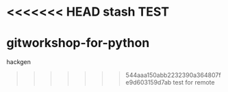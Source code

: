 <<<<<<< HEAD
stash TEST
=======
gitworkshop-for-python
======================

hackgen
>>>>>>> 544aaa150abb2232390a364807fe9d603159d7ab
test for remote 
